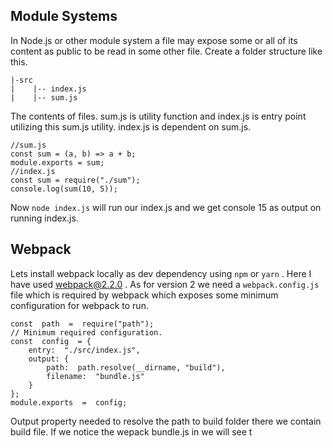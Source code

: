 ## Module Systems
In Node.js or other module system a file may expose some or all of its content as public to be read in some other file. Create a folder structure like this.

    |-src
	|    |-- index.js
	|    |-- sum.js

The contents of files. sum.js is utility function and index.js is entry point utilizing this sum.js utility. index.js is dependent on sum.js.

    //sum.js 
    const sum = (a, b) => a + b;
    module.exports = sum;
    //index.js
    const sum = require("./sum");
    console.log(sum(10, 5));
Now `node index.js` will run our index.js and we get console 15 as output on running index.js. 
## Webpack
Lets install webpack locally as dev dependency using `npm` or `yarn` . Here I have used webpack@2.2.0 . As for version 2 we need a `webpack.config.js` file which is required by webpack which exposes some minimum configuration for webpack to run.

   

    const  path  =  require("path");
    // Minimum required configuration.
    const  config  = {
	    entry:  "./src/index.js",
	    output: {
		    path:  path.resolve(__dirname, "build"),
		    filename:  "bundle.js"
	    }
    }; 
    module.exports  =  config;

Output property needed to resolve the path to build folder there we contain build file. If we notice the wepack bundle.js in we will see t
<!--stackedit_data:
eyJoaXN0b3J5IjpbMTUxMjQ5NTA4NiwtMTY5MzA5ODMzMCw1Nj
U3Njg3NjcsLTQwMTgwNzgyMCwtMjA4ODc0NjYxMl19
-->